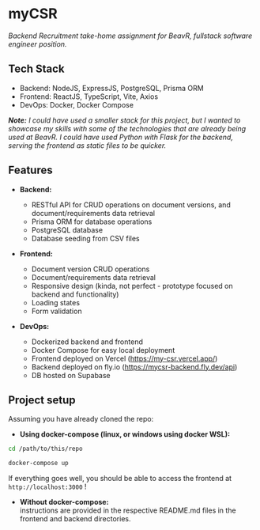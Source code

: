 # myCSR
_Backend Recruitment take-home assignment for BeavR, fullstack software engineer position._

## Tech Stack
- Backend: NodeJS, ExpressJS, PostgreSQL, Prisma ORM
- Frontend: ReactJS, TypeScript, Vite, Axios
- DevOps: Docker, Docker Compose

_**Note:** I could have used a smaller stack for this project, 
but I wanted to showcase my skills with some of the technologies that
are already being used at BeavR.
I could have used Python with Flask for the backend, serving the frontend 
as static files to be quicker._

## Features
- **Backend:**
  - RESTful API for CRUD operations on document versions, and document/requirements data retrieval
  - Prisma ORM for database operations
  - PostgreSQL database
  - Database seeding from CSV files

- **Frontend:**
  - Document version CRUD operations
  - Document/requirements data retrieval
  - Responsive design (kinda, not perfect - prototype focused on backend and functionality)
  - Loading states
  - Form validation

- **DevOps:**
  - Dockerized backend and frontend
  - Docker Compose for easy local deployment
  - Frontend deployed on Vercel (https://my-csr.vercel.app/)
  - Backend deployed on fly.io (https://mycsr-backend.fly.dev/api)
  - DB hosted on Supabase

## Project setup
Assuming you have already cloned the repo:
- **Using docker-compose (linux, or windows using docker WSL):**
```bash
cd /path/to/this/repo
```
```bash
docker-compose up
```
If everything goes well, you should be able to access the frontend at `http://localhost:3000` !
- **Without docker-compose:**  
instructions are provided in the respective README.md files in the frontend and backend directories.